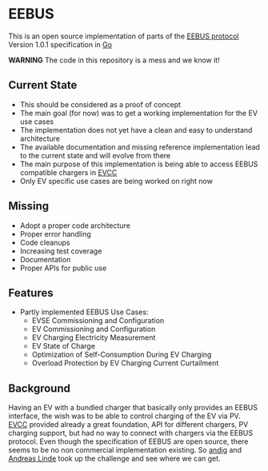 # EEBUS

This is an open source implementation of parts of the [EEBUS protocol][1] Version 1.0.1 specification in [Go][2]

**WARNING** The code in this repository is a mess and we know it!

## Current State

- This should be considered as a proof of concept
- The main goal (for now) was to get a working implementation for the EV use cases
- The implementation does not yet have a clean and easy to understand architecture
- The available documentation and missing reference implementation lead to the current state and will evolve from there
- The main purpose of this implementation is being able to access EEBUS compatible chargers in [EVCC][3]
- Only EV specific use cases are being worked on right now

## Missing

- Adopt a proper code architecture
- Proper error handling
- Code cleanups
- Increasing test coverage
- Documentation
- Proper APIs for public use

## Features

- Partly implemented EEBUS Use Cases:
  - EVSE Commissioning and Configuration
  - EV Commissioning and Configuration
  - EV Charging Electricity Measurement
  - EV State of Charge
  - Optimization of Self-Consumption During EV Charging
  - Overload Protection by EV Charging Current Curtailment

## Background

Having an EV with a bundled charger that basically only provides an EEBUS interface, the wish was to be able to control charging of the EV via PV. [EVCC][3] provided already a great foundation, API for different chargers, PV charging support, but had no way to connect with chargers via the EEBUS protocol. Even though the specification of EEBUS are open source, there seems to be no non commercial implementation existing. So [andig](https://github.com/andig/) and [Andreas Linde](https://github.com/DerAndereAndi) took up the challenge and see where we can get.

[1]: https://www.eebus.org
[2]: https://golang.org
[3]: https://evcc.io
